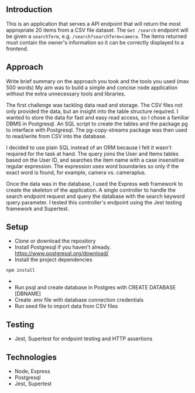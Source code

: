 ## Introduction
This is an application that serves a API endpoint that will return the most appropriate 20 items from a CSV file dataset. The `Get /search` endpoint will be given a `searchTerm`, e.g. `/search?searchTerm=camera`. The items returned must contain the owner's information so it can be correctly displayed to a frontend.

## Approach
Write brief summary on the approach you took and the tools you used (max 500 words)
My aim was to build a simple and concise node application without the extra unnecessary tools and libraries.

The first challenge was tackling data read and storage. The CSV files not only provided the data, but an insight into the table structure required. I wanted to store the data for fast and easy read access, so I chose a familiar DBMS in Postgresql. An SQL script to create the tables and the package pg to interface with Postgresql. The pg-copy-streams package was then used to read/write from CSV into the database.

I decided to use plain SQL instead of an ORM because I felt it wasn't required for the task at hand. The query joins the User and Items tables based on the User ID, and searches the item name with a case insensitive regular expression. The expression uses word boundaries so only if the exact word is found, for example, camera vs. cameraplus.

Once the data was in the database, I used the Express web framework to create the skeleton of the application. A single controller to handle the search endpoint request and query the database with the search keyword query parameter. I tested this controller's endpoint using the Jest testing framework and Supertest.

## Setup
- Clone or download the repository
- Install Postgresql if you haven't already. https://www.postgresql.org/download/
- Install the project dependencies
```
npm install
```
- 
- Run psql and create database in Postgres with CREATE DATABASE [DBNAME]
- Create .env file with database connection credentials
- Run seed file to import data from CSV files

## Testing
- Jest, Supertest for endpoint testing and HTTP assertions 

## Technologies
- Node, Express
- Postgresql
- Jest, Supertest